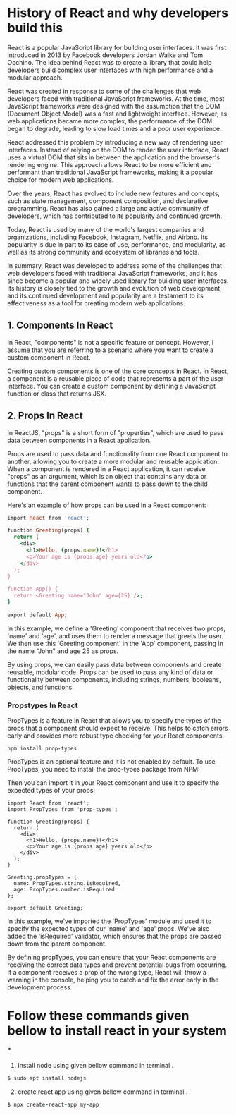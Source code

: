 # History of React and why developers build this 

React is a popular JavaScript library for building user interfaces. It was first introduced in 2013 by Facebook developers Jordan Walke and Tom Occhino. The idea behind React was to create a library that could help developers build complex user interfaces with high performance and a modular approach.

React was created in response to some of the challenges that web developers faced with traditional JavaScript frameworks. At the time, most JavaScript frameworks were designed with the assumption that the DOM (Document Object Model) was a fast and lightweight interface. However, as web applications became more complex, the performance of the DOM began to degrade, leading to slow load times and a poor user experience.

React addressed this problem by introducing a new way of rendering user interfaces. Instead of relying on the DOM to render the user interface, React uses a virtual DOM that sits in between the application and the browser's rendering engine. This approach allows React to be more efficient and performant than traditional JavaScript frameworks, making it a popular choice for modern web applications.

Over the years, React has evolved to include new features and concepts, such as state management, component composition, and declarative programming. React has also gained a large and active community of developers, which has contributed to its popularity and continued growth.

Today, React is used by many of the world's largest companies and organizations, including Facebook, Instagram, Netflix, and Airbnb. Its popularity is due in part to its ease of use, performance, and modularity, as well as its strong community and ecosystem of libraries and tools.

In summary, React was developed to address some of the challenges that web developers faced with traditional JavaScript frameworks, and it has since become a popular and widely used library for building user interfaces. Its history is closely tied to the growth and evolution of web development, and its continued development and popularity are a testament to its effectiveness as a tool for creating modern web applications.

## 1. Components In React

In React, "components" is not a specific feature or concept. However, I assume that you are referring to a scenario where you want to create a custom component in React.

Creating custom components is one of the core concepts in React. In React, a component is a reusable piece of code that represents a part of the user interface. You can create a custom component by defining a JavaScript function or class that returns JSX.

## 2. Props In React

In ReactJS, "props" is a short form of "properties", which are used to pass data between components in a React application.

Props are used to pass data and functionality from one React component to another, allowing you to create a more modular and reusable application. When a component is rendered in a React application, it can receive "props" as an argument, which is an object that contains any data or functions that the parent component wants to pass down to the child component.

Here's an example of how props can be used in a React component:

```ruby
import React from 'react';

function Greeting(props) {
  return (
    <div>
      <h1>Hello, {props.name}!</h1>
      <p>Your age is {props.age} years old</p>
    </div>
  );
}

function App() {
  return <Greeting name="John" age={25} />;
}

export default App;

```
In this example, we define a 'Greeting' component that receives two props, 'name' and 'age', and uses them to render a message that greets the user. We then use this 'Greeting component' in the 'App' component, passing in the name "John" and age 25 as props.

By using props, we can easily pass data between components and create reusable, modular code. Props can be used to pass any kind of data or functionality between components, including strings, numbers, booleans, objects, and functions.

### Propstypes In React
PropTypes is a feature in React that allows you to specify the types of the props that a component should expect to receive. This helps to catch errors early and provides more robust type checking for your React components.

```@ruby
npm install prop-types
```

PropTypes is an optional feature and it is not enabled by default. To use PropTypes, you need to install the prop-types package from NPM:


Then you can import it in your React component and use it to specify the expected types of your props:
```@ruby
import React from 'react';
import PropTypes from 'prop-types';

function Greeting(props) {
  return (
    <div>
      <h1>Hello, {props.name}!</h1>
      <p>Your age is {props.age} years old</p>
    </div>
  );
}

Greeting.propTypes = {
  name: PropTypes.string.isRequired,
  age: PropTypes.number.isRequired
};

export default Greeting;

```
In this example, we've imported the 'PropTypes' module and used it to specify the expected types of our 'name' and 'age' props. We've also added the 'isRequired' validator, which ensures that the props are passed down from the parent component.

By defining propTypes, you can ensure that your React components are receiving the correct data types and prevent potential bugs from occurring. If a component receives a prop of the wrong type, React will throw a warning in the console, helping you to catch and fix the error early in the development process.

# Follow these commands given bellow to install react in your system .
1. Install node using given bellow command in terminal .

```ruby
$ sudo apt install nodejs   
```
2.  create react app using given bellow command in terminal .
```ruby
$ npx create-react-app my-app 
```
